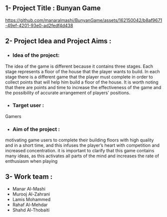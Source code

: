 
## 1- Project Title : Bunyan Game
https://github.com/manaralmashi/BunyanGame/assets/162150042/b8af9671-49ef-4201-93e0-ad2fedf4d438

## 2- Project Idea and Project Aims :
* ### Idea of the project:
The idea of the game is different because it contains three stages. Each stage represents a floor of
the house that the player wants to build. In each stage there is a different game that the player
must complete in order to collect points that will help him build a floor of the house. It is worth
noting that there are points and time to increase the effectiveness of the game and the possibility
of accurate arrangement of players' positions.

* ### Target user : 
Gamers

* ### Aim of the project :
motivating game users to complete their building floors with high quality and in a short time, and
this infuses the player’s heart with competition and increased concentration. it is important to
clarify that this game contains many ideas, as this activates all parts of the mind and increases the
rate of enthusiasm when playing

## 3- Work team :
* Manar Al-Mashi 
* Murooj Al-Zahrani
* Lamis Mohammed 
* Rahaf Al-Mehdar 
* Shahd Al-Thobaiti

